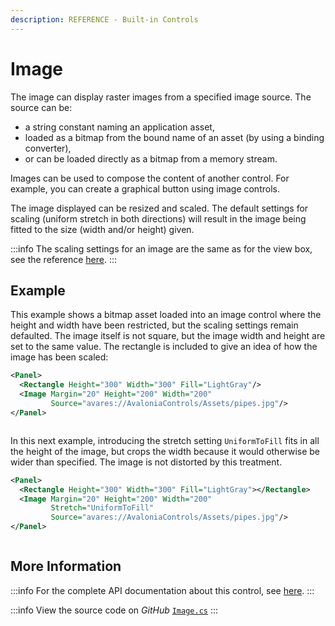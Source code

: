 ```yaml
---
description: REFERENCE - Built-in Controls
---
```


# Image

The image can display raster images from a specified image source. The source can be:

* a string constant naming an application asset,
* loaded as a bitmap from the bound name of an asset (by using a binding converter),&#x20;
* or can be loaded directly as a bitmap from a memory stream.  &#x20;

Images can be used to compose the content of another control. For example, you can create a graphical button using image controls.&#x20;

The image displayed can be resized and scaled.  The default settings for scaling (uniform stretch in both directions) will result in the image being fitted to the size (width and/or height) given.&#x20;

:::info
The scaling settings for an image are the same as for the view box, see the reference [here](detailed-reference/viewbox.md).
:::

## Example

This example shows a bitmap asset loaded into an image control where the height and width have been restricted, but the scaling settings remain defaulted. The image itself is not square, but the image width and height are set to the same value. The rectangle is included to give an idea of how the image has been scaled:

```xml
<Panel>
  <Rectangle Height="300" Width="300" Fill="LightGray"/>
  <Image Margin="20" Height="200" Width="200" 
         Source="avares://AvaloniaControls/Assets/pipes.jpg"/>
</Panel>
```

<img src="/img/gitbook-import/assets/image (6) (1).png" alt=""/>

In this next example, introducing the stretch setting `UniformToFill` fits in all the height of the image, but crops the width because it would otherwise be wider than specified.  The image is not distorted by this treatment.&#x20;

```xml
<Panel>
  <Rectangle Height="300" Width="300" Fill="LightGray"></Rectangle>
  <Image Margin="20" Height="200" Width="200" 
         Stretch="UniformToFill"
         Source="avares://AvaloniaControls/Assets/pipes.jpg"/>
</Panel>
```

<img src="/img/gitbook-import/assets/image (4) (1) (2).png" alt=""/>

## More Information

:::info
For the complete API documentation about this control, see [here](http://reference.avaloniaui.net/api/Avalonia.Controls/Image/).
:::

:::info
View the source code on _GitHub_ [`Image.cs`](https://github.com/AvaloniaUI/Avalonia/blob/master/src/Avalonia.Controls/Image.cs)
:::

